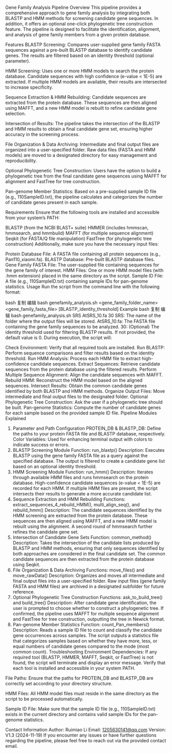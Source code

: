 Gene Family Analysis Pipeline
Overview
This pipeline provides a comprehensive approach to gene family analysis by integrating both BLASTP and HMM methods for screening candidate gene sequences. In addition, it offers an optional one-click phylogenetic tree construction feature. The pipeline is designed to facilitate the identification, alignment, and analysis of gene family members from a given protein database.

Features
BLASTP Screening:
Compares user-supplied gene family FASTA sequences against a pre-built BLASTP database to identify candidate genes. The results are filtered based on an identity threshold (optional parameter).

HMM Screening:
Uses one or more HMM models to search the protein database. Candidate sequences with high confidence (e-value < 1E-5) are extracted. If multiple HMM models are available, their results are intersected to increase specificity.

Sequence Extraction & HMM Rebuilding:
Candidate sequences are extracted from the protein database. These sequences are then aligned using MAFFT, and a new HMM model is rebuilt to refine candidate gene selection.

Intersection of Results:
The pipeline takes the intersection of the BLASTP and HMM results to obtain a final candidate gene set, ensuring higher accuracy in the screening process.

File Organization & Data Archiving:
Intermediate and final output files are organized into a user-specified folder. Raw data files (FASTA and HMM models) are moved to a designated directory for easy management and reproducibility.

Optional Phylogenetic Tree Construction:
Users have the option to build a phylogenetic tree from the final candidate gene sequences using MAFFT for alignment and FastTree for tree construction.

Pan-genome Member Statistics:
Based on a pre-supplied sample ID file (e.g., 110SampleID.txt), the pipeline calculates and categorizes the number of candidate genes present in each sample.

Requirements
Ensure that the following tools are installed and accessible from your system’s PATH:

BLASTP (from the NCBI BLAST+ suite)
HMMER (includes hmmscan, hmmsearch, and hmmbuild)
MAFFT (for multiple sequence alignment)
Seqkit (for FASTA/Q file manipulation)
FastTree (for phylogenetic tree construction)
Additionally, make sure you have the necessary input files:

Protein Database File: A FASTA file containing all protein sequences (e.g., Pan110_xiaomi.fa).
BLASTP Database: Pre-built BLASTP database files.
Gene Family FASTA File: The user-supplied file containing sequences for the gene family of interest.
HMM Files: One or more HMM model files (with .hmm extension) placed in the same directory as the script.
Sample ID File: A file (e.g., 110SampleID.txt) containing sample IDs for pan-genome statistics.
Usage
Run the script from the command line with the following format:

bash
复制
编辑
bash genefamily_analysis.sh <gene_family_folder_name> <gene_family_fasta_file> [BLASTP_identity_threshold]
Example
bash
复制
编辑
bash genefamily_analysis.sh SRS AtSRS_10.fa 30
SRS: The name of the folder where the output files will be stored.
AtSRS_10.fa: The FASTA file containing the gene family sequences to be analyzed.
30: (Optional) The identity threshold used for filtering BLASTP results. If not provided, the default value is 0.
During execution, the script will:

Check Environment: Verify that all required tools are installed.
Run BLASTP: Perform sequence comparisons and filter results based on the identity threshold.
Run HMM Analysis: Process each HMM file to extract high-confidence candidate sequences.
Extract Sequences: Retrieve candidate sequences from the protein database using the filtered results.
Perform Multiple Sequence Alignment: Align the candidate sequences with MAFFT.
Rebuild HMM: Reconstruct the HMM model based on the aligned sequences.
Intersect Results: Obtain the common candidate genes identified by both BLASTP and HMM methods.
Organize Output Files: Move intermediate and final output files to the designated folder.
Optional Phylogenetic Tree Construction: Ask the user if a phylogenetic tree should be built.
Pan-genome Statistics: Compute the number of candidate genes for each sample based on the provided sample ID file.
Pipeline Modules Explained
1. Parameter and Path Configuration
PROTEIN_DB & BLASTP_DB:
Define the paths to your protein FASTA file and BLASTP database, respectively.
Color Variables:
Used for enhancing terminal output with colors to indicate success or errors.
2. BLASTP Screening Module
Function: run_blastp()
Description:
Executes BLASTP using the gene family FASTA file as a query against the specified database. The output is filtered to create a candidate gene list based on an optional identity threshold.
3. HMM Screening Module
Function: run_hmm()
Description:
Iterates through available HMM files and runs hmmsearch on the protein database. High-confidence candidate sequences (e-value < 1E-5) are recorded for each HMM. If multiple HMM files are present, the script intersects their results to generate a more accurate candidate list.
4. Sequence Extraction and HMM Rebuilding
Functions:
extract_sequences_4_rebuild_HMM(), multi_align_seq(), and rebuild_hmm()
Description:
The candidate sequences identified by the HMM screening are extracted from the protein database. These sequences are then aligned using MAFFT, and a new HMM model is rebuilt using the alignment. A second round of hmmsearch further refines the candidate gene set.
5. Intersection of Candidate Gene Sets
Function: common_method()
Description:
Takes the intersection of the candidate lists produced by BLASTP and HMM methods, ensuring that only sequences identified by both approaches are considered in the final candidate set. The common candidate sequences are then extracted from the protein database using Seqkit.
6. File Organization & Data Archiving
Functions:
move_files() and move_rawData()
Description:
Organizes and moves all intermediate and final output files into a user-specified folder. Raw input files (gene family FASTA and HMM files) are archived in a designated subfolder for future reference.
7. Optional Phylogenetic Tree Construction
Functions:
ask_to_build_tree() and build_tree()
Description:
After candidate gene identification, the user is prompted to choose whether to construct a phylogenetic tree. If confirmed, the pipeline uses MAFFT for multiple sequence alignment and FastTree for tree construction, outputting the tree in Newick format.
8. Pan-genome Member Statistics
Function: count_Pan_members()
Description:
Reads a sample ID file to count and classify the candidate gene occurrences across samples. The script outputs a statistics file that categorizes samples based on whether they have more, less, or equal numbers of candidate genes compared to the mode (most common count).
Troubleshooting
Environment Dependencies:
If any required tool (BLASTP, HMMER, MAFFT, Seqkit, or FastTree) is not found, the script will terminate and display an error message. Verify that each tool is installed and accessible in your system PATH.

File Paths:
Ensure that the paths for PROTEIN_DB and BLASTP_DB are correctly set according to your directory structure.

HMM Files:
All HMM model files must reside in the same directory as the script to be processed automatically.

Sample ID File:
Make sure that the sample ID file (e.g., 110SampleID.txt) exists in the current directory and contains valid sample IDs for the pan-genome statistics.

Contact Information
Author: Ruimiao Li
Email: 1205630141@qq.com
Version: V1.3 (2024-11-19)
If you encounter any issues or have further questions regarding the pipeline, please feel free to reach out via the provided contact email.
